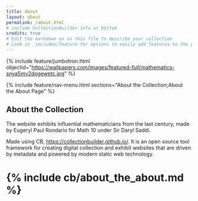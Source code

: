 ```yaml
---
title: About
layout: about
permalink: /about.html
# include CollectionBuilder info at bottom
credits: true
# Edit the markdown on in this file to describe your collection
# Look in _includes/feature for options to easily add features to the page
---
```


{% include feature/jumbotron.html objectid="https://wallpapers.com/images/featured-full/mathematics-snya5mv2dogewetc.jpg" %}

{% include feature/nav-menu.html sections="About the Collection;About the About Page" %}

## About the Collection

The website exhibits influential mathematicians from the last century, made by Eugeryl Paul Rondario for Math 10 under Sir Daryl Saddi.

Made using CB, https://collectionbuilder.github.io/. It is an open source tool framework for creating digital collection and exhibit websites that are driven by metadata and powered by modern static web technology.

# {% include cb/about_the_about.md %} 
